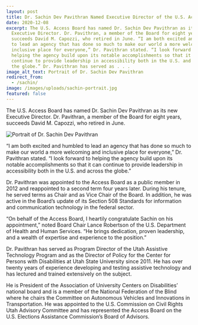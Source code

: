 ```yaml
---
layout: post
title: Dr. Sachin Dev Pavithran Named Executive Director of the U.S. Access Board
date: 2020-12-08
excerpt: The U.S. Access Board has named Dr. Sachin Dev Pavithran as its new
  Executive Director. Dr. Pavithran, a member of the Board for eight years,
  succeeds David M. Capozzi, who retired in June. “I am both excited and humbled
  to lead an agency that has done so much to make our world a more welcoming and
  inclusive place for everyone,” Dr. Pavithran stated. “I look forward to
  helping the agency build upon its notable accomplishments so that it can
  continue to provide leadership in accessibility both in the U.S. and across
  the globe.” Dr. Pavithran has served as . . .
image_alt_text: Portrait of Dr. Sachin Dev Pavithran
redirect_from:
  - /sachin/
image: /images/uploads/sachin-portrait.jpg
featured: false
---
```

The U.S. Access Board has named Dr. Sachin Dev Pavithran as its new Executive Director. Dr. Pavithran, a member of the Board for eight years, succeeds David M. Capozzi, who retired in June.

<img src="{{site.baseurl}}/images/sachin-portrait.jpg" class="img-right shadow radius-lg" alt="Portrait of Dr. Sachin Dev Pavithran" />

“I am both excited and humbled to lead an agency that has done so much to make our world a more welcoming and inclusive place for everyone,” Dr. Pavithran stated. “I look forward to helping the agency build upon its notable accomplishments so that it can continue to provide leadership in accessibility both in the U.S. and across the globe.” 

Dr. Pavithran was appointed to the Access Board as a public member in 2012 and reappointed to a second term four years later. During his tenure, he served terms as Chair and as Vice Chair of the Board.  In addition, he was active in the Board’s update of its Section 508 Standards for information and communication technology in the federal sector.

“On behalf of the Access Board, I heartily congratulate Sachin on his appointment,” noted Board Chair Lance Robertson of the U.S. Department of Health and Human Services. “He brings dedication, proven leadership, and a wealth of expertise and experience to the position.”

Dr. Pavithran has served as Program Director of the Utah Assistive Technology Program and as the Director of Policy for the Center for Persons with Disabilities at Utah State University since 2011. He has over twenty years of experience developing and testing assistive technology and has lectured and trained extensively on the subject.

He is President of the Association of University Centers on Disabilities’ national board and is a member of the National Federation of the Blind where he chairs the Committee on Autonomous Vehicles and Innovations in Transportation. He was appointed to the U.S. Commission on Civil Rights Utah Advisory Committee and has represented the Access Board on the U.S. Elections Assistance Commission’s Board of Advisors.
